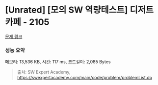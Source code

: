 # [Unrated] [모의 SW 역량테스트] 디저트 카페 - 2105 

[문제 링크](https://swexpertacademy.com/main/code/problem/problemDetail.do?contestProbId=AV5VwAr6APYDFAWu) 

### 성능 요약

메모리: 13,536 KB, 시간: 117 ms, 코드길이: 2,085 Bytes



> 출처: SW Expert Academy, https://swexpertacademy.com/main/code/problem/problemList.do